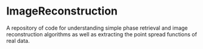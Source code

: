 # ImageReconstruction
A repository of code for understanding simple phase retrieval and image reconstruction 
algorithms as well as extracting the point spread functions of real data.
